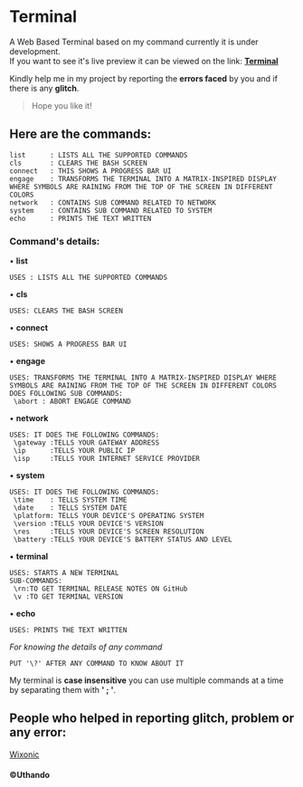 # Terminal
A Web Based Terminal based on my command currently it is under development.   
If you want to see it's live preview it can be viewed on the link:
**[Terminal](https://uthando993.github.io/Terminal/terminal.html)**  

  
Kindly help me in my project by reporting the **errors faced** by you and if there is any **glitch**.  
>Hope you like it!    

## Here are the commands:  

```
list      : LISTS ALL THE SUPPORTED COMMANDS
cls       : CLEARS THE BASH SCREEN
connect   : THIS SHOWS A PROGRESS BAR UI
engage    : TRANSFORMS THE TERMINAL INTO A MATRIX-INSPIRED DISPLAY WHERE SYMBOLS ARE RAINING FROM THE TOP OF THE SCREEN IN DIFFERENT COLORS 
network   : CONTAINS SUB COMMAND RELATED TO NETWORK
system    : CONTAINS SUB COMMAND RELATED TO SYSTEM
echo      : PRINTS THE TEXT WRITTEN
```
  
### Command's details:  
• **list**
```
USES : LISTS ALL THE SUPPORTED COMMANDS
```
• **cls**
```
USES: CLEARS THE BASH SCREEN
```
• **connect**
```
USES: SHOWS A PROGRESS BAR UI
```

• **engage**
```
USES: TRANSFORMS THE TERMINAL INTO A MATRIX-INSPIRED DISPLAY WHERE SYMBOLS ARE RAINING FROM THE TOP OF THE SCREEN IN DIFFERENT COLORS
DOES FOLLOWING SUB COMMANDS:
 \abort : ABORT ENGAGE COMMAND
```

• **network**
```
USES: IT DOES THE FOLLOWING COMMANDS:
 \gateway :TELLS YOUR GATEWAY ADDRESS
 \ip      :TELLS YOUR PUBLIC IP
 \isp     :TELLS YOUR INTERNET SERVICE PROVIDER
```

• **system**
```
USES: IT DOES THE FOLLOWING COMMANDS:
 \time    : TELLS SYSTEM TIME
 \date    : TELLS SYSTEM DATE
 \platform: TELLS YOUR DEVICE'S OPERATING SYSTEM
 \version :TELLS YOUR DEVICE'S VERSION
 \res     :TELLS YOUR DEVICE'S SCREEN RESOLUTION
 \battery :TELLS YOUR DEVICE'S BATTERY STATUS AND LEVEL
```
• **terminal**
```
USES: STARTS A NEW TERMINAL
SUB-COMMANDS:
 \rn:TO GET TERMINAL RELEASE NOTES ON GitHub
 \v :TO GET TERMINAL VERSION  
```
• **echo**
```
USES: PRINTS THE TEXT WRITTEN
```
_For knowing the details of any command_
```
PUT '\?' AFTER ANY COMMAND TO KNOW ABOUT IT
```

<p>My terminal is <b>case insensitive</b> you can use multiple commands at a time by separating them with <b>' ; '</b>.</p>

## People who helped in reporting glitch, problem or any error:  
[Wixonic](https://github.com/Wixonic?tab=following) 
    
#### &copy;Uthando
  
